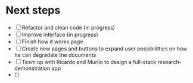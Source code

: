 # Next steps

- [ ] Refactor and clean code (in progress)
- [ ] Improve interface (in progress)
- [ ] Finish how it works page 
- [ ] Create new pages and buttons to expand user possibilitties on how he can degradate the documents
- [ ] Team up with Ricardo and Murilo to design a full-stack research-demonstration app 
- [ ] 

